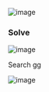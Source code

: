 ![image](https://github.com/user-attachments/assets/c3f9dec8-409a-4f3b-b26e-ce6be2148909)

### Solve

![image](https://github.com/user-attachments/assets/561c2f13-74c9-439a-90f9-c9c95567f905)

Search gg

![image](https://github.com/user-attachments/assets/2663594e-f57e-4f40-b394-77ce631ece08)
